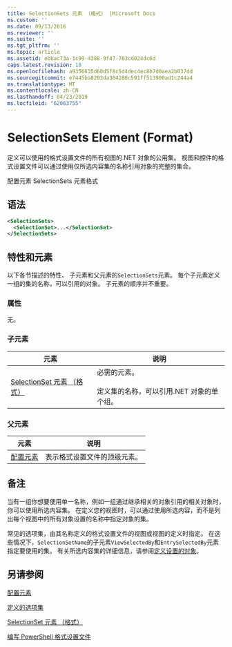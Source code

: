 ```yaml
---
title: SelectionSets 元素 （格式） |Microsoft Docs
ms.custom: ''
ms.date: 09/13/2016
ms.reviewer: ''
ms.suite: ''
ms.tgt_pltfrm: ''
ms.topic: article
ms.assetid: ebbac73a-1c99-4388-9f47-703cd024dc6d
caps.latest.revision: 18
ms.openlocfilehash: a9356635d60d5f8c5d4dec4ec8b7d0aea2b037dd
ms.sourcegitcommit: e7445ba8203da304286c591ff513900ad1c244a4
ms.translationtype: MT
ms.contentlocale: zh-CN
ms.lasthandoff: 04/23/2019
ms.locfileid: "62063755"
---
```

# <a name="selectionsets-element-format"></a>SelectionSets Element (Format)

定义可以使用的格式设置文件的所有视图的.NET 对象的公用集。 视图和控件的格式设置文件可以通过使用仅所选内容集的名称引用对象的完整的集合。

配置元素 SelectionSets 元素格式

## <a name="syntax"></a>语法

```xml
<SelectionSets>
  <SelectionSet>...</SelectionSet>
</SelectionSets>
```

## <a name="attributes-and-elements"></a>特性和元素

以下各节描述的特性、 子元素和父元素的`SelectionSets`元素。 每个子元素定义一组的集的名称，可以引用的对象。 子元素的顺序并不重要。

### <a name="attributes"></a>属性

无。

### <a name="child-elements"></a>子元素

|元素|说明|
|-------------|-----------------|
|[SelectionSet 元素 （格式）](./selectionset-element-format.md)|必需的元素。<br /><br /> 定义集的名称，可以引用.NET 对象的单个组。|

### <a name="parent-elements"></a>父元素

|元素|说明|
|-------------|-----------------|
|[配置元素](./configuration-element-format.md)|表示格式设置文件的顶级元素。|

## <a name="remarks"></a>备注

当有一组你想要使用单一名称，例如一组通过继承相关的对象引用的相关对象时，你可以使用所选内容集。 在定义您的视图时，可以通过使用所选内容，而不是列出每个视图中的所有对象设置的名称中指定对象的集。

常见的选项集，由其名称定义的格式设置文件的视图或视图的定义时指定。 在这些情况下，`SelectionSetName`的子元素`ViewSelectedBy`和`EntrySelectedBy`元素指定要使用的集。 有关所选内容集的详细信息，请参阅[定义设置的对象](./defining-selection-sets.md)。

## <a name="see-also"></a>另请参阅

[配置元素](./configuration-element-format.md)

[定义的选项集](./defining-selection-sets.md)

[SelectionSet 元素 （格式）](./selectionset-element-format.md)

[编写 PowerShell 格式设置文件](./writing-a-powershell-formatting-file.md)
